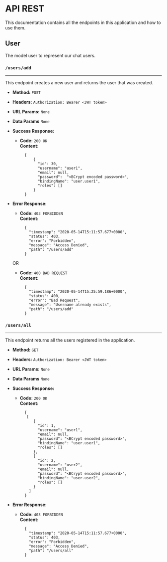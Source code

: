 # API REST

This documentation contains all the endpoints in this application and how to use them.

## User

The model user to represent our chat users.

### `/users/add`
----
This endpoint creates a new user and returns the user that was created.

* **Method:** `POST`

* **Headers:** `Authorization: Bearer <JWT token>`
  
* **URL Params:** `None`

* **Data Params** `None`

* **Success Response:**

  * **Code:** `200 OK` <br />
    **Content:**   
      ```
        {
            {
              "id": 30,
              "username": "user1",
              "email": null,
              "password":  "<BCrypt encoded password>",
              "bindingName": "user.user1",
              "roles": []
            }
        }
      ```
 
* **Error Response:**

  * **Code:** `403 FORBIDDEN` <br />
    **Content:**
      ```
        {
          "timestamp": "2020-05-14T15:11:57.677+0000",
          "status": 403,
          "error": "Forbidden",
          "message": "Access Denied",
          "path": "/users/add"
        }
      ```
  OR

  * **Code:** `400 BAD REQUEST` <br />
    **Content:**
      ```
        {
          "timestamp": "2020-05-14T15:25:59.186+0000",
          "status": 400,
          "error": "Bad Request",
          "message": "Username already exists",
          "path": "/users/add"
        }
      ```

### `/users/all`
----
This endpoint returns all the users registered in the application.

* **Method:** `GET`

* **Headers:** `Authorization: Bearer <JWT token>`
  
* **URL Params:** `None`

* **Data Params** `None`

* **Success Response:**

  * **Code:** `200 OK` <br />
    **Content:**   
      ```
        {
         [
            {
              "id": 1,
              "username": "user1",
              "email": null,
              "password": "<BCrypt encoded password>",
              "bindingName": "user.user1",
              "roles": []
            },
            {
              "id": 2,
              "username": "user2",
              "email": null,
              "password": "<BCrypt encoded password>",
              "bindingName": "user.user2",
              "roles": []
            }
          ]
        }
      ```
 
* **Error Response:**

  * **Code:** `403 FORBIDDEN` <br />
    **Content:**
      ```
        {
          "timestamp": "2020-05-14T15:11:57.677+0000",
          "status": 403,
          "error": "Forbidden",
          "message": "Access Denied",
          "path": "/users/all"
        }
      ```
